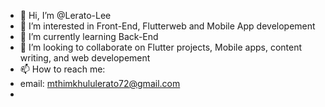 - 👋 Hi, I’m @Lerato-Lee
- 👀 I’m interested in Front-End, Flutterweb and Mobile App developement
- 🌱 I’m currently learning Back-End
- 💞️ I’m looking to collaborate on Flutter projects, Mobile apps, content writing, and web developement
- 📫 How to reach me:
- email: mthimkhululerato72@gmail.com
- 

<!---
Lerato-Lee/Lerato-Lee is a ✨ special ✨ repository because its `README.md` (this file) appears on your GitHub profile.
You can click the Preview link to take a look at your changes.
--->
